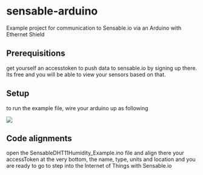 sensable-arduino
================

Example project for communication to Sensable.io via an Arduino with Ethernet Shield

Prerequisitions
---------------
get yourself an accesstoken to push data to sensable.io by signing up there. Its free and you will be able to view your sensors based on that.


Setup
-----
to run the example file, wire your arduino up as following

<img src="https://github.com/chrkaatz/sensable-arduino/raw/master/UnoEthernetDHT11_Steckplatine.png">

Code alignments
---------------
open the SensableDHT11Humidity_Example.ino file and align there your accessToken at the very bottom, the name, type, units and location and you are ready to go to step into the Internet of Things with Sensable.io 